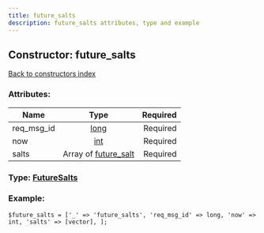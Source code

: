 ```yaml
---
title: future_salts
description: future_salts attributes, type and example
---
```

## Constructor: future\_salts  
[Back to constructors index](index.md)



### Attributes:

| Name     |    Type       | Required |
|----------|:-------------:|---------:|
|req\_msg\_id|[long](../types/long.md) | Required|
|now|[int](../types/int.md) | Required|
|salts|Array of [future\_salt](../constructors/future_salt.md) | Required|



### Type: [FutureSalts](../types/FutureSalts.md)


### Example:

```
$future_salts = ['_' => 'future_salts', 'req_msg_id' => long, 'now' => int, 'salts' => [vector], ];
```  

